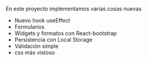 En este proyecto implementamos varias cosas nuevas

* Nuevo hook useEffect
* Formularios
* Widgets y formatos con React-bootstrap
* Persistencia con Local Storage
* Validación simple
* css más vistoso